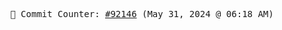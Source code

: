 <p align="center">
    <samp>
        📮 Commit Counter: <a href="https://github.com/Javascript-void0/Javascript-void0/commits/main">#92146</a> (May 31, 2024 @ 06:18 AM)
    </samp>
</p>